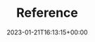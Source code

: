 ---
weight: 300
title: "Reference"
description: "Reference information for Lotus Docs"
icon: quick_reference_all
lead: ""
date: 2023-01-21T16:13:15+00:00
lastmod: 2023-01-21T16:13:15+00:00
draft: false
images: []
---